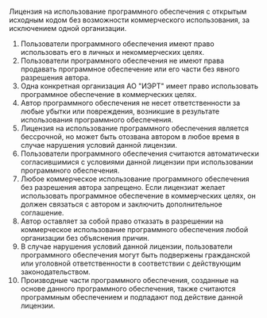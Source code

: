 Лицензия на использование программного обеспечения с открытым исходным кодом без возможности коммерческого использования, за исключением одной организации.

1. Пользователи программного обеспечения имеют право использовать его в личных и некоммерческих целях.
2. Пользователи программного обеспечения не имеют права продавать программное обеспечение или его части без явного разрешения автора.
3. Одна конкретная организация АО "ИЭРТ" имеет право использовать программное обеспечение в коммерческих целях.
4. Автор программного обеспечения не несет ответственности за любые убытки или повреждения, возникшие в результате использования программного обеспечения.
5. Лицензия на использование программного обеспечения является бессрочной, но может быть отозвана автором в любое время в случае нарушения условий данной лицензии.
6. Пользователи программного обеспечения считаются автоматически согласившимися с условиями данной лицензии при использовании программного обеспечения.
7. Любое коммерческое использование программного обеспечения без разрешения автора запрещено. Если лицензиат желает использовать программное обеспечение в коммерческих целях, он должен связаться с автором и заключить дополнительное соглашение.
8. Автор оставляет за собой право отказать в разрешении на коммерческое использование программного обеспечения любой организации без объяснения причин.
9. В случае нарушения условий данной лицензии, пользователи программного обеспечения могут быть подвержены гражданской или уголовной ответственности в соответствии с действующим законодательством.
10. Производные части программного обеспечения, созданные на основе данного программного обеспечения, также считаются программным обеспечением и подпадают под действие данной лицензии.